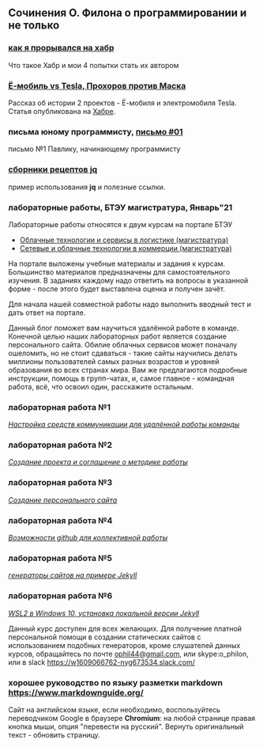 ## Сочинения О. Филона о программировании и не только

### [как я прорывался на хабр](habr.md)

Что такое Хабр и мои 4 попытки стать их автором

### [Ё-мобиль vs Tesla, Прохоров против Маска](tesla.md)

Рассказ об истории 2 проектов - Ё-мобиля и электромобиля Tesla.
Статья опубликована на [Хабре](https://habr.com/ru/post/550356/).

### письма юному программисту, [письмо #01](letter01.md)

письмо №1 Павлику, начинающему программисту

### [сборники рецептов jq](jq-cookbook.md)

пример использования **jq** и полезные ссылки.

### лабораторные работы, БТЭУ магистратура, Январь"21

Лабораторные работы относятся к двум курсам на портале БТЭУ
- [Облачные технологии и сервисы в логистике (магистратура)](http://dot.i-bteu.by/course/view.php?id=745)
- [Сетевые и облачные технологии в коммерции (магистратура)](http://dot.i-bteu.by/course/view.php?id=735)

На портале выложены учебные материалы и задания к
курсам. Большинство материалов предназначены для самостоятельного
изучения. В заданиях каждому надо ответить на вопросы в указанной
форме - после этого будет выставлена оценка и получен зачёт.

Для начала нашей совместной работы надо выполнить вводный тест и
дать ответ на портале.

Данный блог поможет вам научиться удалённой работе в
команде. Конечной целью наших лабораторных работ является
создание персонального сайта. Обилие облачных сервисов может
поначалу ошеломить, но не стоит сдаваться - такие сайты научились
делать миллионы пользователей самых разных возрастов и уровней
образования во всех странах мира. Вам же предлагаются подробные
инструкции, помощь в групп-чатах, и, самое главное - командная работа,
всё, что освоил один, расскажите остальным.

### лабораторная работа №1
[*Настройка средств коммуникации для удалённой работы команды*](lab01.md)

### лабораторная работа №2
[*Создание проекта  и соглашение о методике работы*](lab02.md)

### лабораторная работа №3
[*Создание  персонального сайта*](lab03.md)

### лабораторная работа №4
[*Возможности github для коллективной работы*](lab04.md)

### лабораторная работа №5
[*генераторы сайтов на примере Jekyll*](lab05.md)

### лабораторная работа №6
[*WSL2  в Windows 10, установка локальной версии Jekyll*](lab06.md)

Данный курс доступен для всех желающих. Для получение платной персональной
помощи в создании статических сайтов с использованием подобных генераторов,
кроме слушателей данных курсов, обращайтесь по почте <ophil44@gmail.com>,
или skype:o_philon, или в slack <https://w1609066762-nyg673534.slack.com/>

### хорошее руководство по языку разметки markdown <https://www.markdownguide.org/>

Сайт на английском языке, если необходимо, воспользуйтесь переводчиком
Google в браузере **Chromium**: на любой странице правая кнопка мыши, опция
"перевести на русский". Вернуть оригинальный текст - обновить страницу.